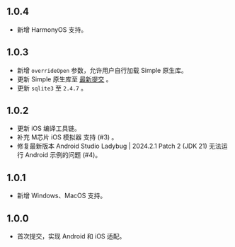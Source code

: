 ## 1.0.4

* 新增 HarmonyOS 支持。

## 1.0.3

* 新增 `overrideOpen` 参数，允许用户自行加载 Simple 原生库。
* 更新 Simple 原生库至 [最新提交](https://github.com/wangfenjin/simple/tree/632fd7ba710ff54b8c6de1220bb47253132b94e5) 。
* 更新 `sqlite3` 至 `2.4.7` 。

## 1.0.2

* 更新 iOS 编译工具链。
* 补充 M芯片 iOS 模拟器 支持 (#3) 。
* 修复最新版本 Android Studio Ladybug | 2024.2.1 Patch 2 (JDK 21) 无法运行 Android 示例的问题 (#4)。

## 1.0.1

* 新增 Windows、MacOS 支持。

## 1.0.0

* 首次提交，实现 Android 和 iOS 适配。
